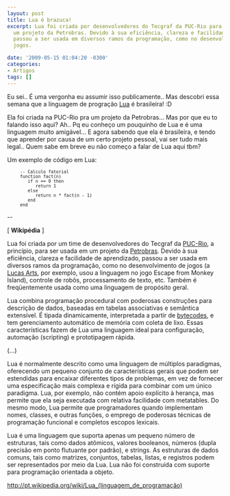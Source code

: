 ```yaml
---
layout: post
title: Lua é brazuca!
excerpt: Lua foi criada por desenvolvedores do Tecgraf da PUC-Rio para ser usada em
  um projeto da Petrobras. Devido à sua eficiência, clareza e facilidade de aprendizado,
  passou a ser usada em diversos ramos da programação, como no desenvolvimento de
  jogos.

date: '2009-05-15 01:04:20 -0300'
categories:
- Artigos
tags: []
---
```

<p>Eu sei.. É uma vergonha eu assumir isso publicamente.. Mas descobri essa semana que a linguagem de progração <a title="Site oficial" href="http://lua.org" target="_blank">Lua</a> é brasileira! :D</p>
<p>Ela foi criada na PUC-Rio pra um projeto da Petrobras... Mas por que eu to falando isso aqui? Ah.. Pq eu conheço um pouquinho de Lua e é uma linguagem muito amigável... E agora sabendo que ela é brasileira, e tendo que aprender por causa de um certo projeto pessoal, vai ser tudo mais legal.. Quem sabe em breve eu não começo a falar de Lua aqui tbm?</p>
<p>Um exemplo de código em Lua:</p>
<pre class="source-lua" style="padding-left: 30px;"><span style="font-size: small;"><span class="kw1">-- Calculo fatorial
function</span> fact<span class="br0">(</span>n<span class="br0">)</span>
   <span class="kw1">if</span> n == <span class="nu0">0</span> <span class="kw1">then</span>
      <span class="kw1">return</span> <span class="nu0">1</span>
   <span class="kw1">else</span>
      <span class="kw1">return</span> n * fact<span class="br0">(</span>n - <span class="nu0">1</span><span class="br0">)</span>
   <span class="kw1">end</span>
<span class="kw1">end</span></span></pre>
<p>--</p>
<p>[ <strong>Wikipédia</strong> ]</p>
<p>Lua foi criada por um time de desenvolvedores do <span class="removed_link" title="http://www.tecgraf.puc-rio.br/">Tecgraf</span> da <a class="external text" title="http://PUC-Rio.br" rel="nofollow" href="http://www.puc-rio.br/">PUC-Rio</a>, a princípio, para ser usada em um projeto da <a title="Petrobras" href="http://pt.wikipedia.org/wiki/Petrobras">Petrobras</a>. Devido à sua eficiência, clareza e facilidade de aprendizado, passou a ser usada em diversos ramos da programação, como no desenvolvimento de jogos (a <a class="external text" title="http://www.lucasarts.com/" rel="nofollow" href="http://www.lucasarts.com/">Lucas Arts</a>, por exemplo, usou a linguagem no jogo Escape from Monkey Island), controle de robôs, processamento de texto, etc. Também é freqüentemente usada como uma linguagem de propósito geral.</p>
<p>Lua combina programação procedural com poderosas construções para descrição de dados, baseadas em tabelas associativas e semântica extensível. É tipada dinamicamente, interpretada a partir de <a title="Bytecode" href="http://pt.wikipedia.org/wiki/Bytecode">bytecodes</a>, e tem gerenciamento automático de memória com coleta de lixo. Essas características fazem de Lua uma linguagem ideal para configuração, automação (scripting) e prototipagem rápida.</p>
<p>(...)</p>
<p>Lua é normalmente descrito como uma linguagem de múltiplos paradigmas, oferecendo um pequeno conjunto de características gerais que podem ser estendidas para encaixar diferentes tipos de problemas, em vez de fornecer uma especificação mais complexa e rígida para combinar com um único paradigma. Lua, por exemplo, não contém apoio explícito à herança, mas permite que ela seja executada com relativa facilidade com metatables. Do mesmo modo, Lua permite que programadores quando implementam nomes, classes, e outras funções, o emprego de poderosas técnicas de programação funcional e completos escopos lexicais.</p>
<p>Lua é uma linguagem que suporta apenas um pequeno número de estruturas, tais como dados atômicos, valores booleanos, números (dupla precisão em ponto flutuante por padrão), e strings. As estruturas de dados comuns, tais como matrizes, conjuntos, tabelas, listas, e registros podem ser representados por meio da Lua. Lua não foi construída com suporte para programação orientada a objeto.</p>
<p><a href="http://pt.wikipedia.org/wiki/Lua_(linguagem_de_programa%C3%A7%C3%A3o)">http://pt.wikipedia.org/wiki/Lua_(linguagem_de_programação)</a></p>
